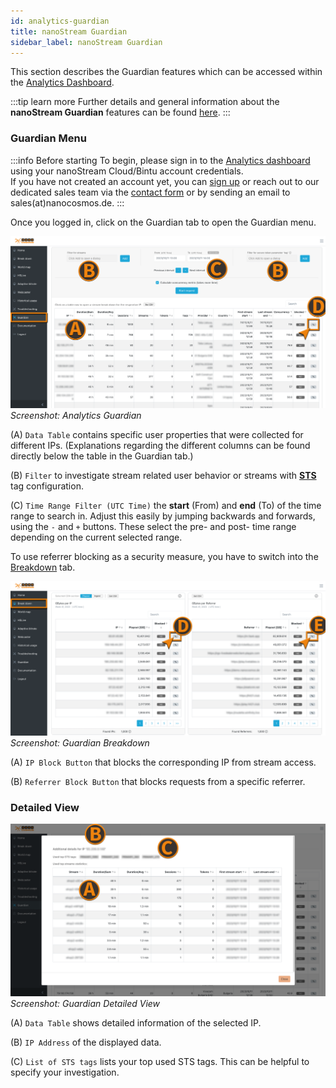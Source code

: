 ```yaml
---
id: analytics-guardian
title: nanoStream Guardian
sidebar_label: nanoStream Guardian
---
```


This section describes the Guardian features which can be accessed within the [Analytics Dashboard](https://metrics.nanocosmos.de).

:::tip learn more
Further details and general information about the **nanoStream Guardian** features can be found [here](./guardian).
:::

### Guardian Menu

:::info Before starting
To begin, please sign in to the [Analytics dashboard](https://metrics.nanocosmos.de/login) using your nanoStream Cloud/Bintu account credentials. <br/>
If you have not created an account yet, you can [sign up](https://dashboard.nanostream.cloud/auth?signup) or reach out to our dedicated sales team via the [contact form](https://www.nanocosmos.de/contact) or by sending an email to sales(at)nanocosmos.de.
:::

Once you logged in, click on the Guardian tab to open the Guardian menu.

![Screenshot: Analytics Guardian](../assets/analytics/analytics-guardian.png)
*Screenshot: Analytics Guardian*

(A) `Data Table` contains specific user properties that were collected for different IPs. (Explanations regarding the different columns can be found directly below the table in the Guardian tab.)

(B) `Filter` to investigate stream related user behavior or streams with [**STS**](../nanoplayer/nanoplayer_feature_security_sts) tag configuration.

(C) `Time Range Filter (UTC Time)` the **start** (From) and **end** (To) of the time range to search in. Adjust this easily by jumping backwards and forwards, using the `-` and `+` buttons. These select the pre- and post- time range depending on the current selected range.

To use referrer blocking as a security measure, you have to switch into the [Breakdown](./analytics#breakdown) tab.

![Screenshot: Guardian Breakdown](../assets/analytics/analytics-guardian-referrer.png)
*Screenshot: Guardian Breakdown*

(A) `IP Block Button` that blocks the corresponding IP from stream access.

(B) `Referrer Block Button` that blocks requests from a specific referrer.

### Detailed View

![Screenshot: Guardian Detailed View](../assets/analytics/analytics-guardian-zoom.png)
*Screenshot: Guardian Detailed View*

(A) `Data Table` shows detailed information of the selected IP.

(B) `IP Address` of the displayed data.

(C) `List of STS tags` lists your top used STS tags. This can be helpful to specify your investigation.

